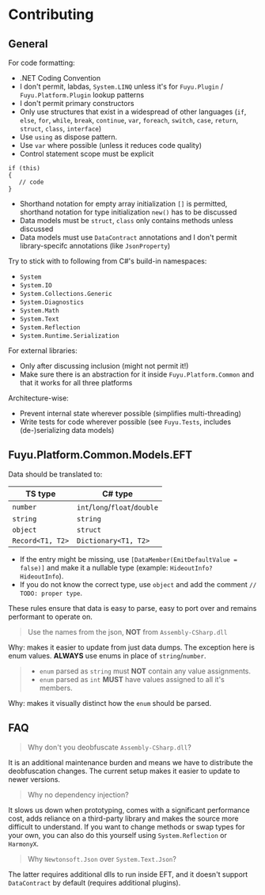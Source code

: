 # Contributing

## General

For code formatting:

- .NET Coding Convention
- I don't permit, labdas, `System.LINQ` unless it's for `Fuyu.Plugin` / `Fuyu.Platform.Plugin` lookup patterns
- I don't permit primary constructors
- Only use structures that exist in a widespread of other languages (`if`, `else`, `for`, `while`, `break`, `continue`, `var`, `foreach`, `switch`, `case`, `return`, `struct`, `class`, `interface`)
- Use `using` as dispose pattern.
- Use `var` where possible (unless it reduces code quality)
- Control statement scope must be explicit
```
if (this)
{
   // code
}
```
- Shorthand notation for empty array initialization `[]` is permitted, shorthand notation for type initialization `new()` has to be discussed
- Data models must be `struct`, `class` only contains methods unless discussed
- Data models must use `DataContract` annotations and I don't permit library-specifc annotations (like `JsonProperty`)

Try to stick with to following from C#'s build-in namespaces:

- `System`
- `System.IO`
- `System.Collections.Generic`
- `System.Diagnostics`
- `System.Math`
- `System.Text`
- `System.Reflection`
- `System.Runtime.Serialization`

For external libraries:

- Only after discussing inclusion (might not permit it!)
- Make sure there is an abstraction for it inside `Fuyu.Platform.Common` and that it works for all three platforms

Architecture-wise:

- Prevent internal state wherever possible (simplifies multi-threading)
- Write tests for code wherever possible (see `Fuyu.Tests`, includes (de-)serializing data models)

## Fuyu.Platform.Common.Models.EFT

Data should be translated to:

TS type          | C# type
---------------- | -----------------------------
`number`         | `int`/`long`/`float`/`double`
`string`         | `string`
`object`         | `struct`
`Record<T1, T2>` | `Dictionary<T1, T2>`

- If the entry might be missing, use `[DataMember(EmitDefaultValue = false)]`
  and make it a nullable type (example: `HideoutInfo? HideoutInfo`).
- If you do not know the correct type, use `object` and add the comment
  `// TODO: proper type`.

These rules ensure that data is easy to parse, easy to port over and remains
performant to operate on.

> Use the names from the json, **NOT** from `Assembly-CSharp.dll`

Why: makes it easier to update from just data dumps. The exception here is
     enum values. **ALWAYS** use enums in place of `string`/`number`.

> - `enum` parsed as `string` must **NOT** contain any value assignments.
> - `enum` parsed as `int` **MUST** have values assigned to all it's members.

Why: makes it visually distinct how the `enum` should be parsed.

## FAQ

> Why don't you deobfuscate `Assembly-CSharp.dll`?

It is an additional maintenance burden and means we have to distribute the
deobfuscation changes. The current setup makes it easier to update to newer
versions.

> Why no dependency injection?

It slows us down when prototyping, comes with a significant performance cost,
adds reliance on a third-party library and makes the source more difficult to
understand. If you want to change methods or swap types for your own, you can
also do this yourself using `System.Reflection` or `HarmonyX`.

> Why `Newtonsoft.Json` over `System.Text.Json`?

The latter requires additional dlls to run inside EFT, and it doesn't support
`DataContract` by default (requires additional plugins).